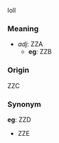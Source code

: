 loll
### Meaning
+ _adj_: ZZA
    + __eg__: ZZB

### Origin

ZZC

### Synonym

__eg__: ZZD

+ ZZE


